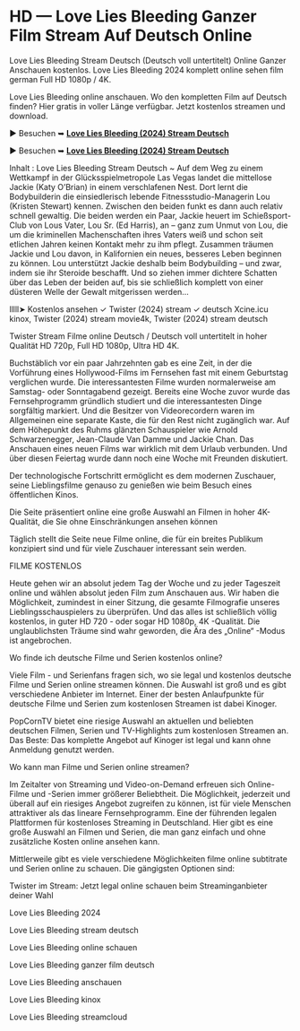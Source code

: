 # HD — Love Lies Bleeding Ganzer Film Stream Auf Deutsch Online

Love Lies Bleeding Stream Deutsch (Deutsch voll untertitelt) Online Ganzer Anschauen kostenlos. Love Lies Bleeding 2024 komplett online sehen film german Full HD 1080p / 4K.

Love Lies Bleeding online anschauen. Wo den kompletten Film auf Deutsch finden? Hier gratis in voller Länge verfügbar. Jetzt kostenlos streamen und download.

▶ Besuchen ➥ **[Love Lies Bleeding (2024) Stream Deutsch](https://popcorn-tv.online/de/movie/948549/love-lies-bleeding)**

▶ Besuchen ➥ **[Love Lies Bleeding (2024) Stream Deutsch](https://popcorn-tv.online/de/movie/948549/love-lies-bleeding)**

Inhalt : Love Lies Bleeding Stream Deutsch ~ Auf dem Weg zu einem Wettkampf in der Glücksspielmetropole Las Vegas landet die mittellose Jackie (Katy O’Brian) in einem verschlafenen Nest. Dort lernt die Bodybuilderin die einsiedlerisch lebende Fitnessstudio-Managerin Lou (Kristen Stewart) kennen. Zwischen den beiden funkt es dann auch relativ schnell gewaltig. Die beiden werden ein Paar, Jackie heuert im Schießsport-Club von Lous Vater, Lou Sr. (Ed Harris), an – ganz zum Unmut von Lou, die um die kriminellen Machenschaften ihres Vaters weiß und schon seit etlichen Jahren keinen Kontakt mehr zu ihm pflegt. Zusammen träumen Jackie und Lou davon, in Kalifornien ein neues, besseres Leben beginnen zu können. Lou unterstützt Jackie deshalb beim Bodybuilding – und zwar, indem sie ihr Steroide beschafft. Und so ziehen immer dichtere Schatten über das Leben der beiden auf, bis sie schließlich komplett von einer düsteren Welle der Gewalt mitgerissen werden…

lllll➤ Kostenlos ansehen ✓ Twister (2024) stream ✓ deutsch Xcine.icu kinox, Twister (2024) stream movie4k, Twister (2024) stream deutsch

Twister Stream Filme online Deutsch / Deutsch voll untertitelt in hoher Qualität HD 720p, Full HD 1080p, Ultra HD 4K.

Buchstäblich vor ein paar Jahrzehnten gab es eine Zeit, in der die Vorführung eines Hollywood-Films im Fernsehen fast mit einem Geburtstag verglichen wurde. Die interessantesten Filme wurden normalerweise am Samstag- oder Sonntagabend gezeigt. Bereits eine Woche zuvor wurde das Fernsehprogramm gründlich studiert und die interessantesten Dinge sorgfältig markiert. Und die Besitzer von Videorecordern waren im Allgemeinen eine separate Kaste, die für den Rest nicht zugänglich war. Auf dem Höhepunkt des Ruhms glänzten Schauspieler wie Arnold Schwarzenegger, Jean-Claude Van Damme und Jackie Chan. Das Anschauen eines neuen Films war wirklich mit dem Urlaub verbunden. Und über diesen Feiertag wurde dann noch eine Woche mit Freunden diskutiert.

Der technologische Fortschritt ermöglicht es dem modernen Zuschauer, seine Lieblingsfilme genauso zu genießen wie beim Besuch eines öffentlichen Kinos.

Die Seite präsentiert online eine große Auswahl an Filmen in hoher 4K-Qualität, die Sie ohne Einschränkungen ansehen können

Täglich stellt die Seite neue Filme online, die für ein breites Publikum konzipiert sind und für viele Zuschauer interessant sein werden.

FILME KOSTENLOS

Heute gehen wir an absolut jedem Tag der Woche und zu jeder Tageszeit online und wählen absolut jeden Film zum Anschauen aus. Wir haben die Möglichkeit, zumindest in einer Sitzung, die gesamte Filmografie unseres Lieblingsschauspielers zu überprüfen. Und das alles ist schließlich völlig kostenlos, in guter HD 720 - oder sogar HD 1080p, 4K -Qualität. Die unglaublichsten Träume sind wahr geworden, die Ära des „Online“ -Modus ist angebrochen.

Wo finde ich deutsche Filme und Serien kostenlos online?

Viele Film - und Serienfans fragen sich, wo sie legal und kostenlos deutsche Filme und Serien online streamen können. Die Auswahl ist groß und es gibt verschiedene Anbieter im Internet. Einer der besten Anlaufpunkte für deutsche Filme und Serien zum kostenlosen Streamen ist dabei Kinoger.

PopCornTV bietet eine riesige Auswahl an aktuellen und beliebten deutschen Filmen, Serien und TV-Highlights zum kostenlosen Streamen an. Das Beste: Das komplette Angebot auf Kinoger ist legal und kann ohne Anmeldung genutzt werden.

Wo kann man Filme und Serien online streamen?

Im Zeitalter von Streaming und Video-on-Demand erfreuen sich Online-Filme und -Serien immer größerer Beliebtheit. Die Möglichkeit, jederzeit und überall auf ein riesiges Angebot zugreifen zu können, ist für viele Menschen attraktiver als das lineare Fernsehprogramm. Eine der führenden legalen Plattformen für kostenloses Streaming in Deutschland. Hier gibt es eine große Auswahl an Filmen und Serien, die man ganz einfach und ohne zusätzliche Kosten online ansehen kann.

Mittlerweile gibt es viele verschiedene Möglichkeiten filme online subtitrate und Serien online zu schauen. Die gängigsten Optionen sind:

Twister im Stream: Jetzt legal online schauen beim Streaminganbieter deiner Wahl

Love Lies Bleeding 2024

Love Lies Bleeding stream deutsch

Love Lies Bleeding online schauen

Love Lies Bleeding ganzer film deutsch

Love Lies Bleeding anschauen

Love Lies Bleeding kinox

Love Lies Bleeding streamcloud
